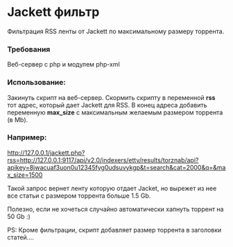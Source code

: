 # Jackett фильтр

Фильтрация RSS ленты от Jackett по максимальному размеру торрента.

### Требования
Веб-сервер с php и модулем php-xml

### Использование:
Закинуть скрипт на веб-сервер.
Скормить скрипту в переменной **rss** тот адрес, который дает Jackett для RSS. В конец адреса добавить переменную **max_size** с максимальным желаемым размером торрента (в Mb).

### Например:
http://127.0.0.1/jackett.php?rss=http://127.0.0.1:9117/api/v2.0/indexers/ettv/results/torznab/api?apikey=8jwacuaf3uon0u12345fyg0udsuvykgp&t=search&cat=2000&q=&max_size=1500

Такой запрос вернет ленту которую отдает Jacket, но вырежет из нее все статьи c размером торрента больше 1.5 Gb.

Полезно, если не хочеться случайно автоматически хапнуть торрент на 50 Gb :)

PS: Кроме фильтрации, скрипт добавляет размер торрента в заголовки статей....
